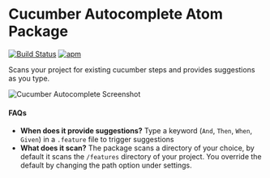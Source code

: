 # Cucumber Autocomplete Atom Package

[![Build Status](https://travis-ci.org/tomkadwill/atom-cucumber-autocomplete.svg?branch=master)](https://travis-ci.org/tomkadwill/atom-cucumber-autocomplete)
[![apm](https://img.shields.io/apm/dm/vim-mode.svg)](https://atom.io/packages/cucumber-autocomplete)

Scans your project for existing cucumber steps and provides suggestions as you type.

![Cucumber Autocomplete Screenshot](https://raw.githubusercontent.com/tomkadwill/atom-cucumber-autocomplete/master/images/cucumber_autocomplete.jpg)

#### FAQs
* __When does it provide suggestions?__ Type a keyword (`And`, `Then`, `When`, `Given`) in a `.feature` file to trigger suggestions
* __What does it scan?__ The package scans a directory of your choice, by default it scans the `/features` directory of your project. You override the default by changing the path option under settings.
